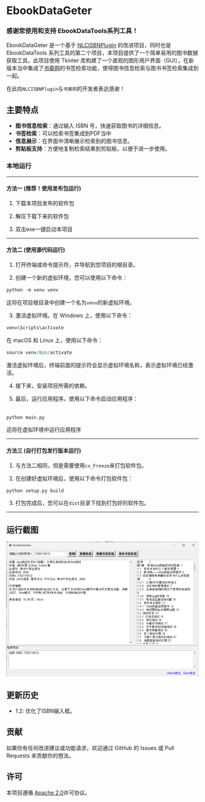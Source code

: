 # EbookDataGeter

### 感谢您使用和支持 EbookDataTools系列工具！

EbookDataGeter 是一个基于 [NLCISBNPlugin](https://github.com/DoiiarX/NLCISBNPlugin) 的改进项目，同时也是 EbookDataTools 系列工具的第二个项目，本项目提供了一个简单易用的图书数据获取工具。此项目使用 Tkinter 库构建了一个直观的图形用户界面（GUI），在新版本当中集成了[书葵网](https://www.shukui.net/)的书签检索功能，使得图书信息检索与图书书签检索集成到一起。
  
在此向`NLCISBNPlugin`与`书葵网`的开发者表达感谢！  

## 主要特点  
  
- **图书信息检索**：通过输入 ISBN 号，快速获取图书的详细信息。  
- **书签检索**：可以检索书签集成到PDF当中
- **信息展示**：在界面中清晰展示检索到的图书信息。  
- **剪贴板支持**：方便地复制检索结果到剪贴板，以便于进一步使用。  


### 本地运行

---

#### 方法一 (推荐！使用发布包运行)

1. 下载本项目发布的软件包

2. 解压下载下来的软件包

3. 双击exe一键启动本项目

---

#### 方法二 (使用源代码运行)


1. 打开终端或命令提示符，并导航到您项目的根目录。

2. 创建一个新的虚拟环境，您可以使用以下命令：

```python
python -m venv venv
```

这将在项目根目录中创建一个名为`venv`的新虚拟环境。

3. 激活虚拟环境。在 Windows 上，使用以下命令：

```python
venv\Scripts\activate
```

在 macOS 和 Linux 上，使用以下命令：

```python
source venv/bin/activate
```

激活虚拟环境后，终端前面的提示符会显示虚拟环境名称，表示虚拟环境已经激活。

4. 接下来，安装项目所需的依赖。

5. 最后，运行应用程序。使用以下命令启动应用程序：

```python

python main.py

```
这将在虚拟环境中运行应用程序

---

#### 方法三 (自行打包发行版本运行)

1. 与方法二相同，但是需要使用`cx_Freeze`来打包软件包。

2. 在创建好虚拟环境后，使用以下命令打包软件包：

```python
python setup.py build
```
3. 打包完成后，您可以在`dist`目录下找到打包好的软件包。

---

## 运行截图

![运行图片](image/image.png)

## 更新历史

- 1.2: 优化了ISBN输入框。


## 贡献

如果你有任何改进建议或功能请求，欢迎通过 GitHub 的 Issues 或 Pull Requests 来贡献你的想法。

## 许可

本项目遵循 [Apache 2.0](LICENSE)许可协议。